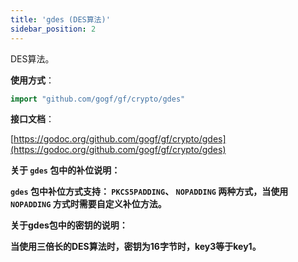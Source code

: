 ```yaml
---
title: 'gdes (DES算法)'
sidebar_position: 2
---
```


DES算法。

**使用方式**：

```  go
import "github.com/gogf/gf/crypto/gdes"

```

**接口文档**：

[https://godoc.org/github.com/gogf/gf/crypto/gdes](https://godoc.org/github.com/gogf/gf/crypto/gdes)

**关于 `gdes` 包中的补位说明：**

**`gdes` 包中补位方式支持： `PKCS5PADDING`、 `NOPADDING` 两种方式，当使用 `NOPADDING` 方式时需要自定义补位方法。**

**关于gdes包中的密钥的说明：**

**当使用三倍长的DES算法时，密钥为16字节时，key3等于key1。**